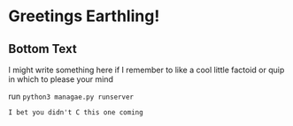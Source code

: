 # Greetings Earthling! 

## Bottom Text

I might write something here if I remember to like a cool little factoid or quip in which to please your mind

run `python3 managae.py runserver`

```
I bet you didn't C this one coming
```
